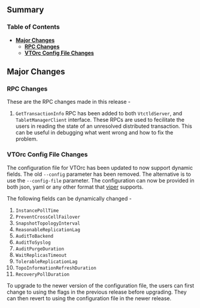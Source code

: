 ## Summary

### Table of Contents

- **[Major Changes](#major-changes)**
  - **[RPC Changes](#rpc-changes)**
  - **[VTOrc Config File Changes](#vtorc-config-file-changes)**


## <a id="major-changes"/>Major Changes</a>

### <a id="rpc-changes"/>RPC Changes</a>

These are the RPC changes made in this release - 

1. `GetTransactionInfo` RPC has been added to both `VtctldServer`, and `TabletManagerClient` interface. These RPCs are used to fecilitate the users in reading the state of an unresolved distributed transaction. This can be useful in debugging what went wrong and how to fix the problem.

### <a id="vtorc-config-file-changes"/>VTOrc Config File Changes</a>

The configuration file for VTOrc has been updated to now support dynamic fields. The old `--config` parameter has been removed. The alternative is to use the `--config-file` parameter. The configuration can now be provided in both json, yaml or any other format that [viper](https://github.com/spf13/viper) supports.

The following fields can be dynamically changed - 
1. `InstancePollTime`
2. `PreventCrossCellFailover`
3. `SnapshotTopologyInterval`
4. `ReasonableReplicationLag`
5. `AuditToBackend`
6. `AuditToSyslog`
7. `AuditPurgeDuration`
8. `WaitReplicasTimeout`
9. `TolerableReplicationLag`
10. `TopoInformationRefreshDuration`
11. `RecoveryPollDuration`

To upgrade to the newer version of the configuration file, the users can first change to using the flags in the previous release before upgrading. They can then revert to using the configuration file in the newer release.
